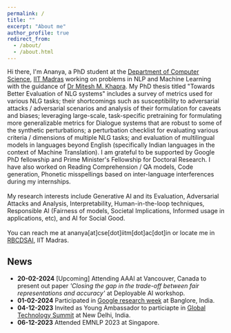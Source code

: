 ```yaml
---
permalink: /
title: ""
excerpt: "About me"
author_profile: true
redirect_from: 
  - /about/
  - /about.html
---
```


<!-- ![Evaluation of NLG](/images/nlg-image.png){: .align-right width="300px"}

I am currently a PhD student in the Department of Computer Science and Engineering at IIT Madras working with Dr. Mitesh M. Khapra. My research interests include Natural Language Processing, Deep Learning, Adversarial Attacks, and Dialog Systems -->

Hi there, I'm Ananya, a PhD student at the [Department of Computer Science](https://www.cse.iitm.ac.in/index.php), [IIT Madras](https://www.iitm.ac.in/) working on problems in NLP and Machine Learning with the guidance of [Dr Mitesh M. Khapra](http://www.cse.iitm.ac.in/~miteshk/). My PhD thesis titled "Towards Better Evaluation of NLG systems" includes a survey of metrics used for various NLG tasks; their shortcomings such as susceptibility to adversarial attacks / adversarial scenarios and analysis of their formulation for caveats and biases; leveraging large-scale, task-specific pretraining for formulating more generalizable metrics for Dialogue systems that are robust to some of the synthetic perturbations; a perturbation checklist for evaluating various criteria / dimensions of multiple NLG tasks; and evaluation of multilingual models in languages beyond English (specifically Indian languages in the context of Machine Translation). I am grateful to be supported by Google PhD fellowship and Prime Minister's Fellowship for Doctoral Research. I have also worked on Reading Comprehension / QA models, Code generation, Phonetic misspellings based on inter-language interferences during my internships.<br/><br/>
My research interests include Generative AI and its Evaluation, Adversarial Attacks and Analysis, Interpretability, Human-in-the-loop techniques, Responsible AI (Fairness of models, Societal Implications, Informed usage in applications, etc), and AI for Social Good. <br/><br/>
You can reach me at ananya[at]cse[dot]iitm[dot]ac[dot]in or locate me in [RBCDSAI](https://rbcdsai.iitm.ac.in/contact/), IIT Madras.

## News
- **20-02-2024** \[Upcoming\] Attending AAAI at Vancouver, Canada to present out paper *'Closing the gap in the trade-off between fair
representations and accuracy'* at Deployable AI workshop.
- **01-02-2024** Participated in [Google research week](https://sites.google.com/view/researchweek24/home) at Banglore, India.
- **04-12-2023** Invited as Young Ambassador to particiapte in [Global Technology Summit](https://carnegieindia.org/specialprojects/globaltechnologysummit) at New Delhi, India.
- **06-12-2023** Attended EMNLP 2023 at Singapore.
